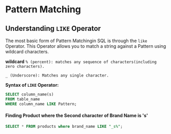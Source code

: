 # Pattern Matching
## Understanding `LIKE` Operator

The most basic form of Pattern Matchingin SQL is through the `like` Operator. This Operator allows you to match a string against a Pattern using wildcard characters.

**wildcard**
`% (percent): matches any sequence of characters(including zero characters).`

`_ (Underscore): Matches any single character.`

**Syntax of `LIKE` Operator:**
```SQL
SELECT column_name(s)
FROM table_name
WHERE column_name LIKE Pattern;
```

#### Finding Product where the Second character of Brand Name is 's'
```SQL
SELECT * FROM products where brand_name LIKE "_s%";
```
